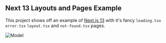 ## Next 13 Layouts and Pages Example

This project shows off an example of [Next.js 13](https://nextjs.org/) with it's fancy `loading.tsx` `error.tsx` `layout.tsx` and `not-found.tsx` pages.

![Model](https://github.com/developedbyed/next-pages-examples/blob/main/public/next-example.png?raw=true)
